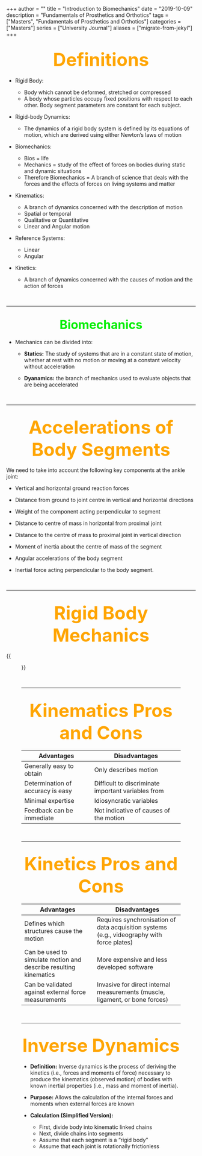 +++
author = ""
title = "Introduction to Biomechanics"
date = "2019-10-09"
description = "Fundamentals of Prosthetics and Orthotics"
tags = ["Masters", "Fundamentals of Prosthetics and Orthotics"]
categories = ["Masters"]
series = ["University Journal"]
aliases = ["migrate-from-jekyl"]
+++

<font size="+7" color="orange"><center> Definitions </center></font>  
---

- Rigid Body:
  - Body which cannot be deformed, stretched or compressed
  - A body whose particles occupy fixed positions with respect to each other. Body segment parameters are constant for each subject.
     
    
- Rigid-body Dynamics:
  - The dynamics of a rigid body system is defined by its equations of motion, which are derived using either Newton’s laws of motion
   
   
- Biomechanics:
  - Bios = life
  - Mechanics = study of the effect of forces on bodies during static and dynamic situations
  - Therefore Biomechanics = A branch of science that deals with the forces and the effects of forces on living systems and matter
   

- Kinematics:
  - A branch of dynamics concerned with the description of motion
  - Spatial or temporal
  - Qualitative or Quantitative
  - Linear and Angular motion
   

- Reference Systems:
  - Linear
  - Angular
   

- Kinetics:
  - A branch of dynamics concerned with the causes of motion and the action of forces
   

<br>

---

<font size="+3" color="gree"><center> Biomechanics </center></font>  
---  

- Mechanics can be divided into:
  - **Statics:** The study of systems that are in a constant state of motion, whether at rest with no motion or moving at a constant velocity without acceleration
     
  - **Dyanamics:** the branch of mechanics used to evaluate objects that are being accelerated 
<br>

---
<font size="+7" color="orange"><center> Accelerations of Body Segments </center></font>  
---  

We need to take into account the following key components at the ankle joint:

- Vertical and horizontal ground reaction forces

- Distance from ground to joint centre in vertical and horizontal directions

- Weight of the component acting perpendicular to segment

- Distance to centre of mass in horizontal from proximal joint

- Distance to the centre of mass to proximal joint in vertical direction

- Moment of inertia about the centre of mass of the segment

- Angular accelerations of the body segment

- Inertial force acting perpendicular to the body segment.
<br>

---
<font size="+7" color="orange"><center> Rigid Body Mechanics </center></font>  
---  

{{<figure src="/Rigid_Body_Mechanics/RBM.png" class="post-cover" align="centre">}}

<br>

---
<font size="+7" color="orange"><center> Kinematics Pros and Cons </center></font>  
--- 

| Advantages                        | Disadvantages                                      |
|-----------------------------------|----------------------------------------------------|
| Generally easy to obtain          | Only describes motion                              |
| Determination of accuracy is easy | Difficult to discriminate important variables from |
| Minimal expertise                 | Idiosyncratic variables                            |
| Feedback can be immediate         | Not indicative of causes of the motion             |

<br>

---
<font size="+7" color="orange"><center> Kinetics Pros and Cons </center></font>  
--- 

| Advantages                                                       | Disadvantages                                                                               |
|------------------------------------------------------------------|---------------------------------------------------------------------------------------------|
| Defines which structures cause the motion                        | Requires synchronisation of data acquisition systems  (e.g., videography with force plates) |
| Can be used to simulate motion and describe resulting kinematics | More expensive and less developed software                                                  |
| Can be validated against external force measurements             | Invasive for direct internal measurements (muscle,  ligament, or bone forces)               |

<br>

---
<font size="+7" color="orange"><center> Inverse Dynamics </center></font>  
--- 

- **Definition:** Inverse dynamics is the process of deriving the kinetics (i.e., forces and moments of force) necessary to produce the kinematics (observed motion) of bodies with known inertial properties (i.e., mass and moment of inertia).
   
   
- **Purpose:** Allows the calculation of the internal forces and moments when external forces are known 


- **Calculation (Simplified Version):**
  - First, divide body into kinematic linked chains
  - Next, divide chains into segments
  - Assume that each segment is a “rigid body”
  - Assume that each joint is rotationally frictionless